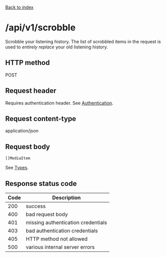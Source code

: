 [Back to index](/)

# /api/v1/scrobble

Scrobble your listening history. The list of scrobbled items in the request
is used to _entirely replace_ your old listening history.

## HTTP method

POST

## Request header

Requires authentication header. See [Authentication](/#authentication).

## Request content-type

application/json

## Request body

```
[]MediaItem
```

See [Types](/types).

## Response status code

| Code | Description |
|------|-------------|
|200 | success |
|400 | bad request body |
|401 | missing authentication credentials |
|403 | bad authentication credentials |
|405 | HTTP method not allowed |
|500 | various internal server errors |

